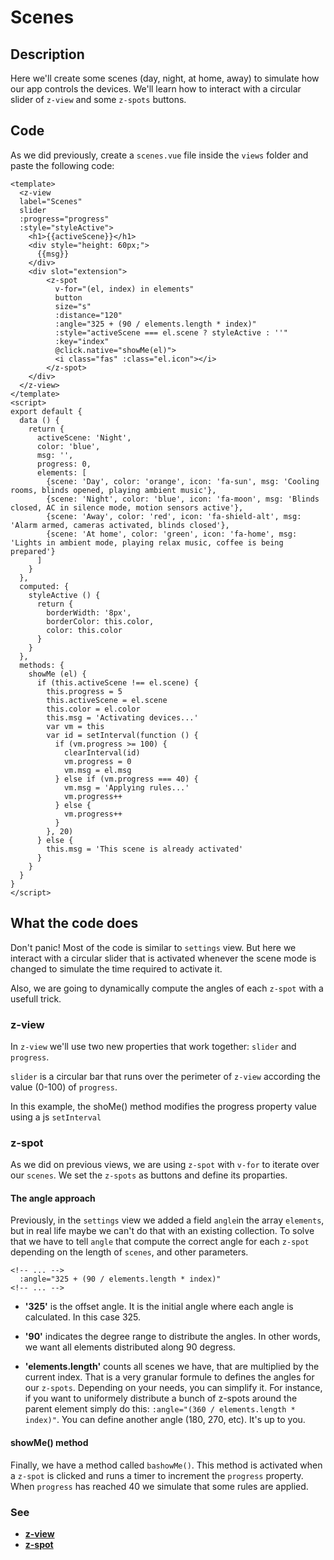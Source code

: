 # Scenes

## Description
Here we'll create some scenes (day, night, at home, away) to simulate how our app controls the devices. We'll learn how to interact with a circular slider of `z-view` and some `z-spots` buttons.

## Code
As we did previously, create a `scenes.vue` file inside the `views` folder and paste the following code:

```vue
<template>
  <z-view
  label="Scenes"
  slider
  :progress="progress"
  :style="styleActive">
    <h1>{{activeScene}}</h1>
    <div style="height: 60px;">
      {{msg}}
    </div>
    <div slot="extension">
        <z-spot
          v-for="(el, index) in elements"
          button
          size="s"
          :distance="120"
          :angle="325 + (90 / elements.length * index)"
          :style="activeScene === el.scene ? styleActive : ''"
          :key="index"
          @click.native="showMe(el)">
          <i class="fas" :class="el.icon"></i>
        </z-spot>
    </div>
  </z-view>
</template>
<script>
export default {
  data () {
    return {
      activeScene: 'Night',
      color: 'blue',
      msg: '',
      progress: 0,
      elements: [
        {scene: 'Day', color: 'orange', icon: 'fa-sun', msg: 'Cooling rooms, blinds opened, playing ambient music'},
        {scene: 'Night', color: 'blue', icon: 'fa-moon', msg: 'Blinds closed, AC in silence mode, motion sensors active'},
        {scene: 'Away', color: 'red', icon: 'fa-shield-alt', msg: 'Alarm armed, cameras activated, blinds closed'},
        {scene: 'At home', color: 'green', icon: 'fa-home', msg: 'Lights in ambient mode, playing relax music, coffee is being prepared'}
      ]
    }
  },
  computed: {
    styleActive () {
      return {
        borderWidth: '8px',
        borderColor: this.color,
        color: this.color
      }
    }
  },
  methods: {
    showMe (el) {
      if (this.activeScene !== el.scene) {
        this.progress = 5
        this.activeScene = el.scene
        this.color = el.color
        this.msg = 'Activating devices...'
        var vm = this
        var id = setInterval(function () {
          if (vm.progress >= 100) {
            clearInterval(id)
            vm.progress = 0
            vm.msg = el.msg
          } else if (vm.progress === 40) {
            vm.msg = 'Applying rules...'
            vm.progress++
          } else {
            vm.progress++
          }
        }, 20)
      } else {
        this.msg = 'This scene is already activated'
      }
    }
  }
}
</script>
```

## What the code does
Don't panic! Most of the code is similar to `settings` view. But here we interact with a circular slider that is activated whenever the scene mode is changed to simulate the time required to activate it.

Also, we are going to dynamically compute the angles of each `z-spot` with a usefull trick. 

### z-view

In `z-view` we'll use two new properties that work together: `slider` and `progress`. 

`slider` is a circular bar that runs over the perimeter of `z-view` according the value (0-100) of `progress`.

In this example, the shoMe() method modifies the progress property value using a js `setInterval`

### z-spot
As we did on previous views, we are using `z-spot` with `v-for` to iterate over our `scenes`. We set the `z-spots` as buttons and define its proparties. 

#### The angle approach
Previously, in the `settings` view we added a field `angle`in the array `elements`, but in real life maybe we can't do that with an existing collection. To solve that we have to tell `angle` that compute the correct angle for each `z-spot` depending on the length of `scenes`, and other parameters.

```html{2}
<!-- ... -->
  :angle="325 + (90 / elements.length * index)"
<!-- ... -->
```

- **'325'** is the offset angle. It is the initial angle where each angle is calculated. In this case 325.

- **'90'** indicates the degree range to distribute the angles. In other words, we want all elements distributed along 90 degress.

- **'elements.length'** counts all scenes we have, that are multiplied by the current index.
That is a very granular formule to defines the angles for our `z-spots`. Depending on your needs, you can simplify it. For instance, if you want to uniformely distribute a bunch of z-spots around the parent element simply do this: `:angle="(360 / elements.length * index)"`. You can define another angle (180, 270, etc). It's up to you.

#### showMe() method
Finally, we have a method called `bashowMe()`. This method is activated when a `z-spot` is clicked and runs a timer to increment the `progress` property. When `progress` has reached 40 we simulate that some rules are applied. 


### See
- [**z-view**](/api/z-view.html)
- [**z-spot**](/api/z-spot.html)


